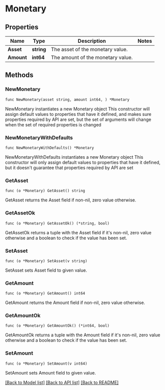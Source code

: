 # Monetary

## Properties

Name | Type | Description | Notes
------------ | ------------- | ------------- | -------------
**Asset** | **string** | The asset of the monetary value. | 
**Amount** | **int64** | The amount of the monetary value. | 

## Methods

### NewMonetary

`func NewMonetary(asset string, amount int64, ) *Monetary`

NewMonetary instantiates a new Monetary object
This constructor will assign default values to properties that have it defined,
and makes sure properties required by API are set, but the set of arguments
will change when the set of required properties is changed

### NewMonetaryWithDefaults

`func NewMonetaryWithDefaults() *Monetary`

NewMonetaryWithDefaults instantiates a new Monetary object
This constructor will only assign default values to properties that have it defined,
but it doesn't guarantee that properties required by API are set

### GetAsset

`func (o *Monetary) GetAsset() string`

GetAsset returns the Asset field if non-nil, zero value otherwise.

### GetAssetOk

`func (o *Monetary) GetAssetOk() (*string, bool)`

GetAssetOk returns a tuple with the Asset field if it's non-nil, zero value otherwise
and a boolean to check if the value has been set.

### SetAsset

`func (o *Monetary) SetAsset(v string)`

SetAsset sets Asset field to given value.


### GetAmount

`func (o *Monetary) GetAmount() int64`

GetAmount returns the Amount field if non-nil, zero value otherwise.

### GetAmountOk

`func (o *Monetary) GetAmountOk() (*int64, bool)`

GetAmountOk returns a tuple with the Amount field if it's non-nil, zero value otherwise
and a boolean to check if the value has been set.

### SetAmount

`func (o *Monetary) SetAmount(v int64)`

SetAmount sets Amount field to given value.



[[Back to Model list]](../README.md#documentation-for-models) [[Back to API list]](../README.md#documentation-for-api-endpoints) [[Back to README]](../README.md)


